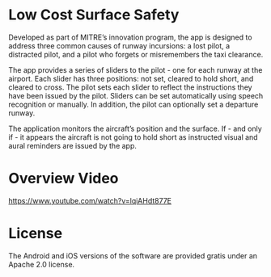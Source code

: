 # Low Cost Surface Safety
Developed as part of MITRE’s innovation program, the app is designed to address three common causes of runway incursions: a lost pilot, a distracted pilot, and a pilot who forgets or misremembers the taxi clearance.

The app provides a series of sliders to the pilot - one for each runway at the airport. Each slider has three positions: not set, cleared to hold short, and cleared to cross. The pilot sets each slider to reflect the instructions they have been issued by the pilot. Sliders can be set automatically using speech recognition or manually. In addition, the pilot can optionally set a departure runway.

The application monitors the aircraft’s position and the surface.  If - and only if - it appears the aircraft is not going to hold short as instructed visual and aural reminders are issued by the app.

# Overview Video
https://www.youtube.com/watch?v=lqiAHdt877E

# License
The Android and iOS versions of the software are provided gratis under an Apache 2.0 license. 
